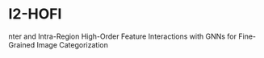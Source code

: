# I2-HOFI
nter and Intra-Region High-Order Feature Interactions with GNNs for Fine-Grained Image Categorization
